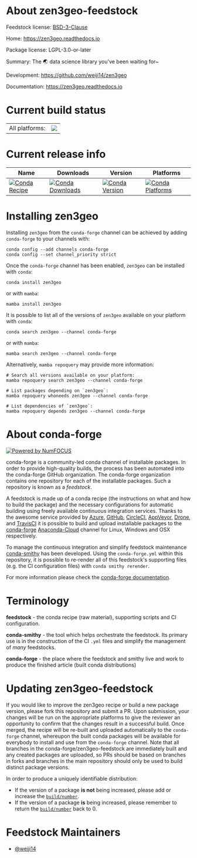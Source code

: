 About zen3geo-feedstock
=======================

Feedstock license: [BSD-3-Clause](https://github.com/conda-forge/zen3geo-feedstock/blob/main/LICENSE.txt)

Home: https://zen3geo.readthedocs.io

Package license: LGPL-3.0-or-later

Summary: The 🌏 data science library you've been waiting for~

Development: https://github.com/weiji14/zen3geo

Documentation: https://zen3geo.readthedocs.io

Current build status
====================


<table><tr><td>All platforms:</td>
    <td>
      <a href="https://dev.azure.com/conda-forge/feedstock-builds/_build/latest?definitionId=17311&branchName=main">
        <img src="https://dev.azure.com/conda-forge/feedstock-builds/_apis/build/status/zen3geo-feedstock?branchName=main">
      </a>
    </td>
  </tr>
</table>

Current release info
====================

| Name | Downloads | Version | Platforms |
| --- | --- | --- | --- |
| [![Conda Recipe](https://img.shields.io/badge/recipe-zen3geo-green.svg)](https://anaconda.org/conda-forge/zen3geo) | [![Conda Downloads](https://img.shields.io/conda/dn/conda-forge/zen3geo.svg)](https://anaconda.org/conda-forge/zen3geo) | [![Conda Version](https://img.shields.io/conda/vn/conda-forge/zen3geo.svg)](https://anaconda.org/conda-forge/zen3geo) | [![Conda Platforms](https://img.shields.io/conda/pn/conda-forge/zen3geo.svg)](https://anaconda.org/conda-forge/zen3geo) |

Installing zen3geo
==================

Installing `zen3geo` from the `conda-forge` channel can be achieved by adding `conda-forge` to your channels with:

```
conda config --add channels conda-forge
conda config --set channel_priority strict
```

Once the `conda-forge` channel has been enabled, `zen3geo` can be installed with `conda`:

```
conda install zen3geo
```

or with `mamba`:

```
mamba install zen3geo
```

It is possible to list all of the versions of `zen3geo` available on your platform with `conda`:

```
conda search zen3geo --channel conda-forge
```

or with `mamba`:

```
mamba search zen3geo --channel conda-forge
```

Alternatively, `mamba repoquery` may provide more information:

```
# Search all versions available on your platform:
mamba repoquery search zen3geo --channel conda-forge

# List packages depending on `zen3geo`:
mamba repoquery whoneeds zen3geo --channel conda-forge

# List dependencies of `zen3geo`:
mamba repoquery depends zen3geo --channel conda-forge
```


About conda-forge
=================

[![Powered by
NumFOCUS](https://img.shields.io/badge/powered%20by-NumFOCUS-orange.svg?style=flat&colorA=E1523D&colorB=007D8A)](https://numfocus.org)

conda-forge is a community-led conda channel of installable packages.
In order to provide high-quality builds, the process has been automated into the
conda-forge GitHub organization. The conda-forge organization contains one repository
for each of the installable packages. Such a repository is known as a *feedstock*.

A feedstock is made up of a conda recipe (the instructions on what and how to build
the package) and the necessary configurations for automatic building using freely
available continuous integration services. Thanks to the awesome service provided by
[Azure](https://azure.microsoft.com/en-us/services/devops/), [GitHub](https://github.com/),
[CircleCI](https://circleci.com/), [AppVeyor](https://www.appveyor.com/),
[Drone](https://cloud.drone.io/welcome), and [TravisCI](https://travis-ci.com/)
it is possible to build and upload installable packages to the
[conda-forge](https://anaconda.org/conda-forge) [Anaconda-Cloud](https://anaconda.org/)
channel for Linux, Windows and OSX respectively.

To manage the continuous integration and simplify feedstock maintenance
[conda-smithy](https://github.com/conda-forge/conda-smithy) has been developed.
Using the ``conda-forge.yml`` within this repository, it is possible to re-render all of
this feedstock's supporting files (e.g. the CI configuration files) with ``conda smithy rerender``.

For more information please check the [conda-forge documentation](https://conda-forge.org/docs/).

Terminology
===========

**feedstock** - the conda recipe (raw material), supporting scripts and CI configuration.

**conda-smithy** - the tool which helps orchestrate the feedstock.
                   Its primary use is in the construction of the CI ``.yml`` files
                   and simplify the management of *many* feedstocks.

**conda-forge** - the place where the feedstock and smithy live and work to
                  produce the finished article (built conda distributions)


Updating zen3geo-feedstock
==========================

If you would like to improve the zen3geo recipe or build a new
package version, please fork this repository and submit a PR. Upon submission,
your changes will be run on the appropriate platforms to give the reviewer an
opportunity to confirm that the changes result in a successful build. Once
merged, the recipe will be re-built and uploaded automatically to the
`conda-forge` channel, whereupon the built conda packages will be available for
everybody to install and use from the `conda-forge` channel.
Note that all branches in the conda-forge/zen3geo-feedstock are
immediately built and any created packages are uploaded, so PRs should be based
on branches in forks and branches in the main repository should only be used to
build distinct package versions.

In order to produce a uniquely identifiable distribution:
 * If the version of a package **is not** being increased, please add or increase
   the [``build/number``](https://docs.conda.io/projects/conda-build/en/latest/resources/define-metadata.html#build-number-and-string).
 * If the version of a package **is** being increased, please remember to return
   the [``build/number``](https://docs.conda.io/projects/conda-build/en/latest/resources/define-metadata.html#build-number-and-string)
   back to 0.

Feedstock Maintainers
=====================

* [@weiji14](https://github.com/weiji14/)

